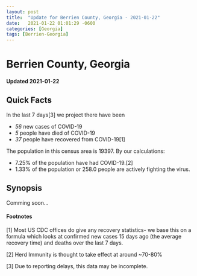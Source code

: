 ```yaml
---
layout: post
title:  "Update for Berrien County, Georgia - 2021-01-22"
date:   2021-01-22 01:01:29 -0600
categories: [Georgia]
tags: [Berrien-Georgia]
---
```


# Berrien County, Georgia
#### Updated 2021-01-22

## Quick Facts

In the last 7 days[3] we project there have been
- *56* new cases of COVID-19
- *5* people have died of COVID-19
- *37* people have recovered from COVID-19[1]

The population in this census area is 19397. By our calculations:
- 7.25% of the population have had COVID-19.[2]
- 1.33% of the population or 258.0 people are actively fighting the virus.

## Synopsis

Comming soon...


#### Footnotes

[1] Most US CDC offices do give any recovery statistics- we base this on a formula which looks at confirmed new cases
15 days ago (the average recovery time) and deaths over the last 7 days.

[2] Herd Immunity is thought to take effect at around ~70-80%

[3] Due to reporting delays, this data may be incomplete.
 
    
